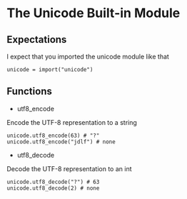 # The Unicode Built-in Module

## Expectations

I expect that you imported the unicode module like that

```
unicode = import("unicode")
```

## Functions

- utf8_encode

Encode the UTF-8 representation to a string

```
unicode.utf8_encode(63) # "?"
unicode.utf8_encode("jdlf") # none
```


- utf8_decode

Decode the UTF-8 representation to an int

```
unicode.utf8_decode("?") # 63
unicode.utf8_decode(2) # none
```

